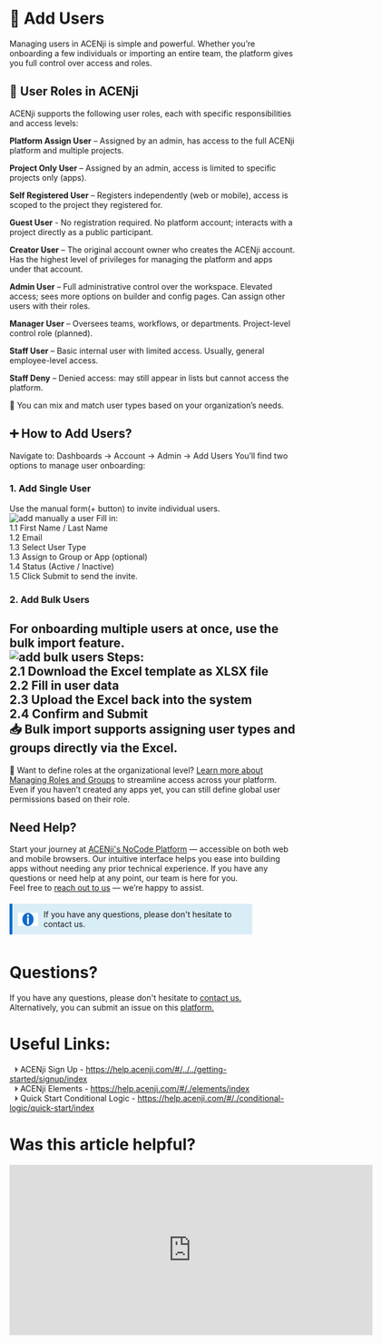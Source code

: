 # 👥 Add Users

Managing users in ACENji is simple and powerful. Whether you’re onboarding a few individuals or importing an entire team, the platform gives you full control over access and roles.  

## 👤 User Roles in ACENji
ACENji supports the following user roles, each with specific responsibilities and access levels: 

**Platform Assign User** – Assigned by an admin, has access to the full ACENji platform and multiple projects.

**Project Only User** – Assigned by an admin, access is limited to specific projects only (apps).

**Self Registered User** – Registers independently (web or mobile), access is scoped to the project they registered for.

**Guest User** - No registration required. No platform account; interacts with a project directly as a public participant.

**Creator User** – The original account owner who creates the ACENji account. Has the highest level of privileges for managing the platform and apps under that account.

**Admin User** – Full administrative control over the workspace. Elevated access; sees more options on builder and config pages. Can assign other users with their roles. 

**Manager User** – Oversees teams, workflows, or departments. Project-level control role (planned). 

**Staff User** – Basic internal user with limited access. Usually, general employee-level access.  
       
**Staff Deny** – Denied access: may still appear in lists but cannot access the platform.  

🧩 You can mix and match user types based on your organization’s needs.  
 
 
## ➕ How to Add Users?
Navigate to:
Dashboards → Account → Admin → Add Users
You’ll find two options to manage user onboarding:

### 1. Add Single User
Use the manual form(+ button) to invite individual users. 
![add manually a user](../../../../images/add-users/add-individual-user.png) 
Fill in:  
1.1 First Name / Last Name  
1.2 Email  
1.3 Select User Type  
1.3 Assign to Group or App (optional)  
1.4 Status (Active / Inactive)  
1.5 Click Submit to send the invite.  

### 2. Add Bulk Users
For onboarding multiple users at once, use the bulk import feature.  
![add bulk users](../../../../images/add-users/add-bulk-users.png) 
Steps:  
2.1 Download the Excel template as XLSX file   
2.2 Fill in user data  
2.3 Upload the Excel back into the system  
2.4 Confirm and Submit  
📥 Bulk import supports assigning user types and groups directly via the Excel.    
---
📘 Want to define roles at the organizational level? [Learn more about Managing Roles and Groups](../getting-started/add-your-organization/index.md) to streamline access across your platform.  
Even if you haven’t created any apps yet, you can still define global user permissions based on their role.



## Need Help?
Start your journey at
<a href="https://acenji.com" target="_blank">ACENji's NoCode Platform</a> — accessible on both web and mobile browsers. Our intuitive interface helps you ease into building apps without needing any prior technical experience.
If you have any questions or need help at any point, our team is here for you.  
Feel free to <a href="https://www.acenji.com/contact" target="_blank" rel="noopener">reach out to us</a> — we’re happy to assist.

<div class="custom-box">
<i class="icon"><img src="./images/info-icon.png" alt="icon" style="width: 40px; height: 23px;"></i><p>If you have any questions, please don't hesitate to contact us.</p>

<div class="content"> </div>

</div>

<style>
.custom-box {
background-color: #d9edf7;
border-left: 5px solid #0e6ace;
padding: 10px;
margin-top: 20px;
margin-bottom: 20px;
width: 80%;
}

.custom-box i {
font-size: 20px;
margin-right: 10px;
color: #333333;
}
</style>
<div style="margin-top:50px;"></div>


<style>
.custom-box {
background-color: #d9edf7;
border-left: 5px solid #0e6ace;
padding: 10px;
margin-bottom: 10px;
width: 80%;
display: flex;
align-items: center;
}

.custom-box .icon {
width: 40px;
height: 23px;
margin-right: 10px;
}

.custom-box p {
margin: 0;
}
</style>
<div style="margin-top:50px;"></div>
  
# Questions? 

If you have any questions, please don't hesitate to <a href="https://www.acenji.com/contact" target="_blank" rel="noopener">contact us.</a>   
Alternatively, you can submit an issue on this <a href="https://github.com/acenji/acenji-help/issues" target="_blank" rel="noopener">platform.</a>
  

# Useful Links:

<span class="triangle"></span> ACENji Sign Up - https://help.acenji.com/#/../../getting-started/signup/index     
<span class="triangle"></span> ACENji Elements - https://help.acenji.com/#/./elements/index    
<span class="triangle"></span> Quick Start Conditional Logic - https://help.acenji.com/#/./conditional-logic/quick-start/index 

<style>
.triangle {
display: inline-block;
width: 0;
height: 0;
border-style: solid;
border-width: 5px 0 5px 5px;
border-color: transparent transparent transparent #595959;
margin-left: 10px;
}
</style>
<div style="margin-top:30px;"></div>


# Was this article helpful?

<iframe src="https://docs.google.com/forms/d/e/1FAIpQLSdh85v8pzUJN7oEcyPxnGlOQdLPsvcXnrvLg7mXo32eNocXpg/viewform?embedded=true" width="640" height="300" frameborder="0" marginheight="0" marginwidth="0">Loading…</iframe>

<script>
  document.addEventListener('DOMContentLoaded', function () {
    const video = document.querySelector('video');
    video.load(); // forces control/UI re-render
  });
</script>

